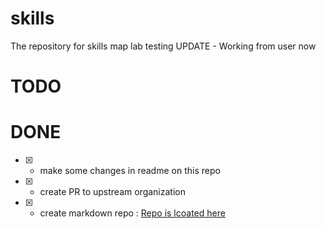 # skills
The repository for skills map lab testing
UPDATE - Working from user now 

# TODO 

 
# DONE
- [X] - make some changes in readme on this repo
- [X] - create PR to upstream organization
- [X] - create markdown repo : [Repo is lcoated here](https://github.com/Galser/markdown_sample)
